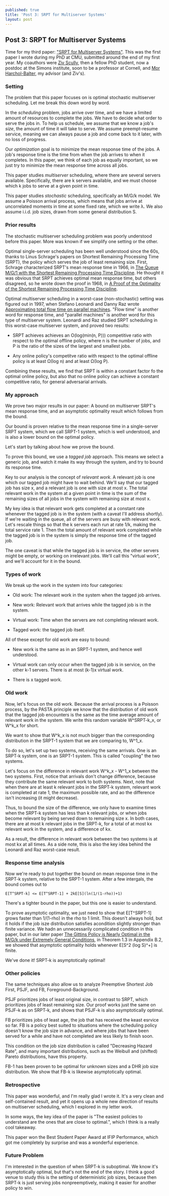 ```yaml
---
published: true
title: 'Post 3: SRPT for Multiserver Systems'
layout: post
---
```

## Post 3: SRPT for Multiserver Systems

Time for my third paper: ["SRPT for Multiserver Systems"](/assets/srpt.pdf). This was the first paper I wrote during my PhD at CMU, submitted around the end of my first year. My coauthors were [Ziv Scully](https://ziv.codes/), then a fellow PhD student, now a postdoc at the Simons institute, soon to be a professor at Cornell, and [Mor Harchol-Balter](https://www.cs.cmu.edu/~harchol/), my advisor (and Ziv's).

### Setting

The problem that this paper focuses on is optimal stochastic multiserver scheduling. Let me break this down word by word.

In the *scheduling* problem, jobs arrive over time,
and we have a limited amount of resources to complete the jobs.
We have to decide what order to serve the jobs in.
To help us schedule, we assume that we know a job's *size*,
the amount of time it will take to serve.
We assume preempt-resume service, meaning we can always pause a job
and come back to it later, with no loss of progress.

Our *optimization* goal is to minimize the mean response time of the jobs.
A job's response time is the time from when the job arrives to when it completes.
In this paper, we think of each job as equally important,
so we just try to minimize the mean response time across all jobs.

This paper studies *multiserver* scheduling,
where there are several servers available.
Specifically, there are k servers available,
and we must choose which k jobs to serve at a given point in time.

This paper studies *stochastic* scheduling,
specifically an M/G/k model.
We assume a Poisson arrival process,
which means that jobs arrive at uncorrelated moments in time at some fixed rate,
which we write λ.
We also assume i.i.d. job sizes, drawn from some general distribution S.

### Prior results

The stochastic multiserver scheduling problem was poorly understood before this paper.
More was known if we simplify one setting or the other.

Optimal single-server scheduling has been well understood since the 60s,
thanks to Linus Schrage's papers on Shortest Remaining Processing Time (SRPT),
the policy which serves the job of least remaining size.
First, Schrage characterized SRPT's mean response time in 1966,
in
[The Queue M/G/1 with the Shortest Remaining Processing Time Discipline](https://pubsonline.informs.org/doi/abs/10.1287/opre.14.4.670).
He thought it was obvious that SRPT achieves optimal mean response time,
but others disagreed, so he wrote down the proof in 1968,
in
[A Proof of the Optimality of the Shortest Remaining Processing Time Discipline](https://pubsonline.informs.org/doi/abs/10.1287/opre.16.3.687).

Optimal multiserver scheduling in a worst-case (non-stochastic) setting
was figured out in 1997,
when Stefano Leonardi and Danny Raz wrote
[Approximating total flow time on parallel machines](https://dl.acm.org/doi/abs/10.1145/258533.258562).
"Flow time" is another word for response time,
and "parallel machines" is another word for this type of multiserver system.
Leonardi and Raz studied SRPT scheduling in this worst-case multiserver system,
and proved two results:

* SRPT achieves achieves an O(log(min(n, P))) competitive ratio
with respect to the optimal offline policy,
where n is the number of jobs, and P is the ratio of the sizes of the largest and smallest jobs.

* Any online policy's competitve ratio with respect to the optimal offline policy is at least
Ω(log n) and at least Ω(log P).

Combining these results, we find that SRPT is within a constant factor fo the optimal online policy,
but also that no online policy can achieve a constant competitive ratio,
for general adversarial arrivals.

### My approach

We prove two major results in our paper: A bound on multiserver SRPT's mean response time,
and an asymptotic optimality result which follows from the bound.

Our bound is proven relative to the mean response time in a single-server SRPT system, which we call SRPT-1 system, which is well understood, and is also a lower bound on the optimal policy.

Let's start by talking about how we prove the bound.

To prove this bound, we use a *tagged job* approach.
This means we select a generic job, and watch it make its way through the system,
and try to bound its response time.

Key to our analysis is the concept of *relevant work*.
A relevant job is one which our tagged job might have to wait behind.
We'll say that our tagged job has size x,
and a relevant job is one with size at most x.
The total relevant work in the system at a given point in time
is the sum of the remaining sizes of all jobs in the system with remaining size at most x.

My key idea is that relevant work gets completed at a constant rate
whenever the tagged job is in the system (with a caveat I'll address shortly).
If we're waiting in the queue, all of the servers are busy with relevant work.
Let's rescale things so that the k servers each run at rate 1/k,
making the total service rate 1.
Then the total amount of relevant work completed while the tagged job is in the system
is simply the response time of the tagged job.

The one caveat is that while the tagged job is in service,
the other servers might be empty, or working on irrelevant jobs.
We'll call this "virtual work", and we'll account for it in the bound.

### Types of work

We break up the work in the system into four categories:

* Old work: The relevant work in the system when the tagged job arrives.

* New work: Relevant work that arrives while the tagged job is in the system.

* Virtual work: Time when the servers are not completing relevant work.

* Tagged work: the tagged job itself.

All of these except for old work are easy to bound:

* New work is the same as in an SRPT-1 system, and hence well understood.

* Virtual work can only occur when the tagged job is in service, on the other k-1 servers. There is at most (k-1)x virtual work.

* There is x tagged work.

### Old work

Now, let's focus on the old work. Because the arrival process is a Poisson process, by the PASTA principle we know that the distribution of old work that the tagged job encounters is the same as the time average amount of relevant work in the system. We write this random variable W^SRPT-k_x, or W^k_x for short.

We want to show that W^k_x is not much bigger than the corresponding distribution in the SRPT-1 system that we are comparing to, W^1_x.

To do so, let's set up two systems, receiving the same arrivals. One is an SRPT-k system, one is an SRPT-1 system. This is called "coupling" the two systems.

Let's focus on the difference in relevant work W^k_x - W^1_x between the two systems.
First, notice that arrivals don't change difference, because they contribute the same relevant work to both systems. Next, note that when there are at least k relevant jobs in the SRPT-k system, relevant work is completed at rate 1, the maximum possible rate, and ao the difference isn't increasing (it might decrease).

Thus, to bound the size of the difference, we only have to examine times when the SRPT-k system has less than k relevant jobs, or when jobs become relevant by being served down to remaining size x. In both cases, there are at most k relevant jobs in the SRPT-k, for a total of at most kx relevant work in the system, and a difference of kx.

As a result, the difference in relevant work between the two systems is at most kx at all times. As a side note, this is also the key idea behind the Leonardi and Raz worst-case result.

### Response time analysis

Now we're ready to put together the bound on mean response time in the SRPT-k system, relative to the SRPT-1 system. After a few intergals, the bound comes out to

    E[T^SRPT-k] <= E[T^SRPT-1] + 2kE[S](ln(1/(1-rho))+1)
    
There's a tighter bound in the paper, but this one is easier to understand.

To prove asymptotic optimality, we just need to show that E[T^SRPT-1] grows faster than 1/(1-rho) in the rho to 1 limit. This doesn't always hold, but it holds if the job isze distribution satisfies  acondition slightly stronger than finite variance. We hadn an unnecessarily complicated condition in this paper, but in our later paper [The Gittins Policy is Nearly Optimal in the M/G/k under Extremely General Conditions](/assets/gittins-extremely-general.pdf), in Theorem 1.3 in Appendix B.2, we showed that asymptotic optimality holds whenever E[S^2 (log S)^+] is finite.

We've done it! SRPT-k is asymptotically optimal!

### Other policies

The same techniques also allow us to analyze Preemptive Shortest Job First, PSJF, and FB, Foreground-Background.

PSJF prioritizes jobs of least original size, in contrast to SRPT, which prioritizes jobs of least remaining size. Our proof works just the same on PSJF-k as on SRPT-k, and shows that PSJF-k is also asymptotically optimal.

FB prioritizes jobs of least age, the job that has received the keast esrvice so far. FB is a policy best suited to situations where the scheduling policy doesn't know the job size in advance, and where jobs that have been served for a while and have not completed are less likely to finish soon.

This condition on the job size distribution is called "Decreasing Hazard Rate", and many important distributions, such as the Weibull and (shifted) Pareto distributions, have this property.

FB-1 has been proven to be optimal for unknown sizes and a DHR job size distribution. We show that FB-k is likewise asymptotically optimal.

### Retrospective 

This paper was wonderful, and I'm really glad I wrote it. It's a very clean and self-contained result, and yet it opens up a whole new direction of results on multiserver scheduling, which I explored in my letter work.

In some ways, the key idea of the paper is "The easiest policies to understand are the ones that are close to optimal.", which I think is a really cool takeaway.

This paper won the Best Student Paper Award at IFIP Performance, which got me completely by surprise and was a wonderful experience.

### Future Problem

I'm interested in the question of  when SRPT-k is suboptimal. We know it's asymptotically optimal, but that's not the end of the story. I think a good venue to study this is the setting of deterministic job sizes, because then SRPT-k is just serving jobs nonpreemptively, making it easier for another policy to win.
